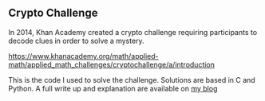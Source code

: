 Crypto Challenge
----------------

In 2014, Khan Academy created a crypto challenge requiring participants to decode clues in order to solve a mystery. 

https://www.khanacademy.org/math/applied-math/applied_math_challenges/cryptochallenge/a/introduction

This is the code I used to solve the challenge. Solutions are based in C and Python. A full write up and explanation are available on [my blog](https://www.coastalvectors.com/blog/2016/10/2014-crypto-challenge/)
